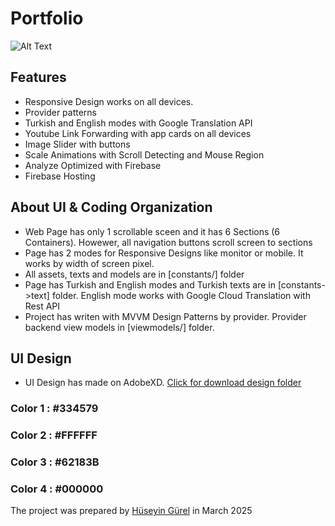 # Portfolio

![Alt Text](https://i.imgur.com/d7SNORo.png)

## Features

- Responsive Design works on all devices.
- Provider patterns
- Turkish and English modes with Google Translation API
- Youtube Link Forwarding with app cards on all devices
- Image Slider with buttons
- Scale Animations with Scroll Detecting and Mouse Region
- Analyze Optimized with Firebase
- Firebase Hosting

## About UI & Coding Organization

- Web Page has only 1 scrollable sceen and it has 6 Sections (6 Containers). Howewer, all navigation buttons scroll screen to sections
- Page has 2 modes for Responsive Designs like monitor or mobile. It works by width of screen pixel.
- All assets, texts and models are in [constants/] folder
- Page has Turkish and English modes and Turkish texts are in [constants->text] folder. English mode works with Google Cloud Translation with Rest API
- Project has writen with MVVM Design Patterns by provider. Provider backend view models in [viewmodels/] folder.


## UI Design

- UI Design has made on AdobeXD.
[Click for download design folder](https://drive.google.com/drive/folders/1eiva1zIftjveTw9WW0-peintwuCePIZ5?usp=sharing)

### Color 1 : \#334579
### Color 2 : \#FFFFFF
### Color 3 : \#62183B
### Color 4 : \#000000




The project was prepared by [Hüseyin Gürel](https://www.linkedin.com/posts/h%C3%BCseyin-g%C3%BCrel-183a4a85_merhaba-daha-%C3%B6nce-baz%C4%B1-detaylar%C4%B1n%C4%B1-payla%C5%9Ft%C4%B1%C4%9F%C4%B1m-ugcPost-7284225316636495872-M4EQ?utm_source=share&utm_medium=member_desktop&rcm=ACoAABIhUHMBJm62tKjKSEAX2-GQTGIEiC1oe1w) in March 2025    

